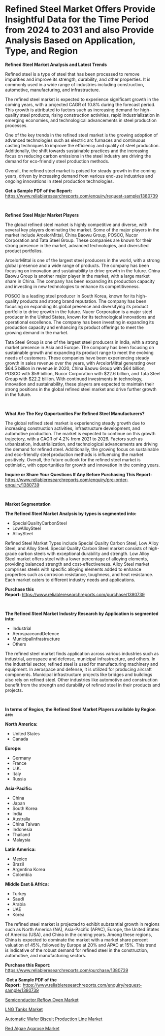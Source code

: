 <p><h1>Refined Steel Market Offers Provide Insightful Data for the Time Period from 2024 to 2031 and also Provide Analysis Based on Application, Type, and Region</h1></p><p><strong>Refined Steel Market Analysis and Latest Trends</strong></p>
<p><p>Refined steel is a type of steel that has been processed to remove impurities and improve its strength, durability, and other properties. It is commonly used in a wide range of industries including construction, automotive, manufacturing, and infrastructure.</p><p>The refined steel market is expected to experience significant growth in the coming years, with a projected CAGR of 10.8% during the forecast period. This growth is attributed to factors such as increasing demand for high-quality steel products, rising construction activities, rapid industrialization in emerging economies, and technological advancements in steel production processes.</p><p>One of the key trends in the refined steel market is the growing adoption of advanced technologies such as electric arc furnaces and continuous casting techniques to improve the efficiency and quality of steel production. Additionally, the shift towards sustainable practices and the increasing focus on reducing carbon emissions in the steel industry are driving the demand for eco-friendly steel production methods.</p><p>Overall, the refined steel market is poised for steady growth in the coming years, driven by increasing demand from various end-use industries and ongoing innovations in steel production technologies.</p></p>
<p><strong>Get a Sample PDF of the Report:&nbsp;</strong> <a href="https://www.reliableresearchreports.com/enquiry/request-sample/1380739">https://www.reliableresearchreports.com/enquiry/request-sample/1380739</a></p>
<p>&nbsp;</p>
<p><strong>Refined Steel Major Market Players</strong></p>
<p><p>The global refined steel market is highly competitive and diverse, with several key players dominating the market. Some of the major players in the market include ArcelorMittal, China Baowu Group, POSCO, Nucor Corporation and Tata Steel Group. These companies are known for their strong presence in the market, advanced technologies, and diversified product portfolios.</p><p>ArcelorMittal is one of the largest steel producers in the world, with a strong global presence and a wide range of products. The company has been focusing on innovation and sustainability to drive growth in the future. China Baowu Group is another major player in the market, with a large market share in China. The company has been expanding its production capacity and investing in new technologies to enhance its competitiveness.</p><p>POSCO is a leading steel producer in South Korea, known for its high-quality products and strong brand reputation. The company has been focusing on expanding its global presence and diversifying its product portfolio to drive growth in the future. Nucor Corporation is a major steel producer in the United States, known for its technological innovations and operational excellence. The company has been investing in expanding its production capacity and enhancing its product offerings to meet the growing demand in the market.</p><p>Tata Steel Group is one of the largest steel producers in India, with a strong market presence in Asia and Europe. The company has been focusing on sustainable growth and expanding its product range to meet the evolving needs of customers. These companies have been experiencing steady growth in sales revenue over the years, with ArcelorMittal generating over $64.5 billion in revenue in 2020, China Baowu Group with $64 billion, POSCO with $59 billion, Nucor Corporation with $22.6 billion, and Tata Steel Group with $22.2 billion. With continued investments in technology, innovation and sustainability, these players are expected to maintain their strong positions in the global refined steel market and drive further growth in the future.</p></p>
<p>&nbsp;</p>
<p><strong>What Are The Key Opportunities For Refined Steel Manufacturers?</strong></p>
<p><p>The global refined steel market is experiencing steady growth due to increasing construction activities, infrastructure development, and automotive production. The market is expected to continue on this growth trajectory, with a CAGR of 4.2% from 2021 to 2026. Factors such as urbanization, industrialization, and technological advancements are driving the demand for refined steel. Additionally, the growing focus on sustainable and eco-friendly steel production methods is influencing the market positively. Overall, the future outlook for the refined steel market is optimistic, with opportunities for growth and innovation in the coming years.</p></p>
<p><strong>Inquire or Share Your Questions If Any Before Purchasing This Report:</strong> <a href="https://www.reliableresearchreports.com/enquiry/pre-order-enquiry/1380739">https://www.reliableresearchreports.com/enquiry/pre-order-enquiry/1380739</a></p>
<p>&nbsp;</p>
<p><strong>Market Segmentation</strong></p>
<p><strong>The Refined Steel Market Analysis by types is segmented into:</strong></p>
<p><ul><li>SpecialQualityCarbonSteel</li><li>LowAlloySteel</li><li>AlloySteel</li></ul></p>
<p><p>Refined Steel Market Types include Special Quality Carbon Steel, Low Alloy Steel, and Alloy Steel. Special Quality Carbon Steel market consists of high-grade carbon steels with exceptional durability and strength. Low Alloy Steel market offers steel with a lower percentage of alloying elements, providing balanced strength and cost-effectiveness. Alloy Steel market comprises steels with specific alloying elements added to enhance properties such as corrosion resistance, toughness, and heat resistance. Each market caters to different industry needs and applications.</p></p>
<p><strong>Purchase this Report:&nbsp;</strong><a href="https://www.reliableresearchreports.com/purchase/1380739">https://www.reliableresearchreports.com/purchase/1380739</a></p>
<p>&nbsp;</p>
<p><strong>The Refined Steel Market Industry Research by Application is segmented into:</strong></p>
<p><ul><li>Industrial</li><li>AerospaceandDefence</li><li>MunicipalInfrastructure</li><li>Others</li></ul></p>
<p><p>The refined steel market finds application across various industries such as industrial, aerospace and defense, municipal infrastructure, and others. In the industrial sector, refined steel is used for manufacturing machinery and equipment. In aerospace and defense, it is utilized for producing aircraft components. Municipal infrastructure projects like bridges and buildings also rely on refined steel. Other industries like automotive and construction benefit from the strength and durability of refined steel in their products and projects.</p></p>
<p>&nbsp;</p>
<p><strong>In terms of Region, the Refined Steel Market Players available by Region are:</strong></p>
<p>
    <p> <strong> North America: </strong>
        <ul>
            <li>United States</li>
            <li>Canada</li>
        </ul>
        </p> 
    <p> <strong> Europe: </strong>
        <ul>
            <li>Germany</li>
            <li>France</li>
            <li>U.K.</li>
            <li>Italy</li>
            <li>Russia</li>
        </ul>
        </p> 
    <p> <strong> Asia-Pacific: </strong>
        <ul>
            <li>China</li>
            <li>Japan</li>
            <li>South Korea</li>
            <li>India</li>
            <li>Australia</li>
            <li>China Taiwan</li>
            <li>Indonesia</li>
            <li>Thailand</li>
            <li>Malaysia</li>
        </ul>
        </p> 
    <p> <strong> Latin America: </strong>
        <ul>
            <li>Mexico</li>
            <li>Brazil</li>
            <li>Argentina Korea</li>
            <li>Colombia</li>
        </ul>
        </p> 
    <p> <strong> Middle East & Africa: </strong>
        <ul>
            <li>Turkey</li>
            <li>Saudi</li>
            <li>Arabia</li>
            <li>UAE</li>
            <li>Korea</li>
        </ul>
    </p>
    </p>
<p><p>The refined steel market is projected to exhibit substantial growth in regions such as North America (NA), Asia-Pacific (APAC), Europe, the United States of America (USA), and China in the coming years. Among these regions, China is expected to dominate the market with a market share percent valuation of 45%, followed by Europe at 20% and APAC at 15%. This trend is indicative of the robust demand for refined steel in the construction, automotive, and manufacturing sectors.</p></p>
<p><strong>Purchase this Report: </strong><a href="https://www.reliableresearchreports.com/purchase/1380739">https://www.reliableresearchreports.com/purchase/1380739</a></p>
<p>&nbsp;<strong>Get a Sample PDF of the Report:&nbsp;&nbsp;</strong><a href="https://www.reliableresearchreports.com/enquiry/request-sample/1380739">https://www.reliableresearchreports.com/enquiry/request-sample/1380739</a></p>
<p><strong></strong></p>
<p><p><a href="https://view.publitas.com/reportprime-1/semiconductor-reflow-oven-market-research-report-forecasted-for-period-from-2023-2030-by-market-type-market-application-and-region/">Semiconductor Reflow Oven Market</a></p><p><a href="https://five-trouble-98a.notion.site/LNG-Tanks-Market-Size-and-Growth-Market-Segmentation-Regional-and-Country-Breakdowns-and-Market-T-f4865173f580446ba8409da9e840ba44">LNG Tanks Market</a></p><p><a href="https://view.publitas.com/reportprime-1/automatic-wafer-biscuit-production-line-market-size-growing-and-forecasted-for-period-from-2023-2030-and-provides-complete-market-analysis-of-this-market/">Automatic Wafer Biscuit Production Line Market</a></p><p><a href="https://view.publitas.com/reportprime-1/red-algae-agarose-market-size-global-industry-overview-market-segmentation-and-forecast-2023-to-2030/">Red Algae Agarose Market</a></p></p>